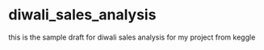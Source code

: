 # diwali_sales_analysis
this is the sample draft for diwali sales analysis for my project from keggle 
